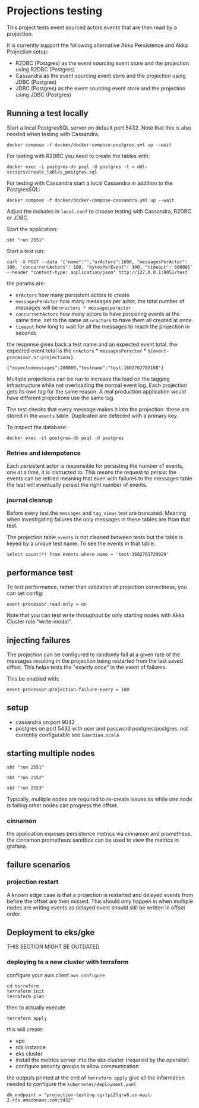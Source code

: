 # Projections testing

This project tests event sourced actors events that are then read by a projection.

It is currently support the following alternative Akka Persistence and Akka Projection setup:

* R2DBC (Postgres) as the event sourcing event store and the projection using R2DBC (Postgres)
* Cassandra as the event sourcing event store and the projection using JDBC (Postgres) 
* JDBC (Postgres) as the event sourcing event store and the projection using JDBC (Postgres)

## Running a test locally

Start a local PostgresSQL server on default port 5432. Note that this is also needed when testing with Cassandra.

```shell
docker compose -f docker/docker-compose-postgres.yml up --wait
```

For testing with R2DBC you need to create the tables with:
```shell
docker exec -i postgres-db psql -U postgres -t < ddl-scripts/create_tables_postgres.sql
```

For testing with Cassandra start a local Cassandra in addition to the PostgresSQL:

```shell
docker compose -f docker/docker-compose-cassandra.yml up --wait
```

Adjust the includes in `local.conf` to choose testing with Cassandra, R2DBC or JDBC.

Start the application:

```shell
sbt "run 2551"
```

Start a test run:

```shell
curl -X POST --data '{"name":"","nrActors":1000, "messagesPerActor": 100, "concurrentActors": 100, "bytesPerEvent": 100, "timeout": 60000}' --header "content-type: application/json" http://127.0.0.1:8051/test
```

the params are:

* `nrActors` how many persistent actors to create
* `messagesPerActor` how many messages per actor, the total number of messages will be `nractors * messagesperactor`
* `concurrentActors` how many actors to have persisting events at the same time. set to the same as `nractors` to have them all created at once.
* `timeout` how long to wait for all the messages to reach the projection in seconds

the response gives back a test name and an expected event total.
the expected event total is the `nrActors` * `messagesPeractor` * `${event-processor.nr-projections}`.

```
{"expectedmessages":200000,"testname":"test-1602762703160"}
```

Multiple projections can be run to increase the load on the tagging infrastructure while not overloading the normal event log.
Each projection gets its own tag for the same reason. A real production application would have different projections use the same tag.

The test checks that every message makes it into the projection. these are stored in the `events` table. Duplicated 
are detected with a primary key.

To inspect the database:

```shell
docker exec -it postgres-db psql -U postgres
```


### Retries and idempotence

Each persistent actor is responsible for persisting the number of events, one at a time, it is instructed to. This means the request to persist
the events can be retried meaning that even with failures to the messages table the test will eventually persist the right number of events.

### journal cleanup

Before every test the `messages` and `tag_views` test are truncated. Meaning when investigating failures the only messages in these tables
are from that test.

The projection table `events` is not cleaned between tests but the table is keyed by a unique test name. To see the events in that table:

```
select count(*) from events where name = 'test-1602761729929'
```

## performance test

To test performance, rather than validation of projection correctness, you can set config:

```
event-processor.read-only = on
```

Note that you can test write throughput by only starting nodes with Akka Cluster role "write-model".

## injecting failures

The projection can be configured to randomly fail at a given rate of the messages resulting in the projection being restarted from the last saved offset.
This helps tests the "exactly once" in the event of failures.

This be enabled with:

```
event-processor.projection-failure-every = 100
```

## setup

* cassandra on port 9042
* postgres on port 5432 with user and password postgres/postgres. not currently configurable see `Guardian.scala`

## starting multiple nodes

`sbt "run 2551"`

`sbt "run 2552"`

`sbt "run 2553"`

Typically, multiple nodes are required to re-create issues as while one node is failing other nodes can progress the offset.

### cinnamon

the application exposes persistence metrics via cinnamon and prometheus. the cinnamon prometheus sandbox can be used to 
view the metrics in grafana.

## failure scenarios

### projection restart

A known edge case is that a projection is restarted and delayed events from before the offset are then missed.
This should only happen in when multiple nodes are writing events as delayed event should still be written in offset 
order.

## Deployment to eks/gke

THIS SECTION MIGHT BE OUTDATED

### deploying to a new cluster with terraform

configure your aws client `aws configure`

```
cd terraform
terraform init
terraform plan
```

then to actually execute

```
terraform apply
```

this will create:

- vpc
- rds instance
- eks cluster
- install the metrics server into the eks cluster (requried by the operator)
- configure security groups to allow communication

the outputs printed at the end of `terraform apply` give all the information needed to configure the `kubernetes/deployment.yaml` 

```
db_endpoint = "projection-testing.cgrtpi2lqrw8.us-east-2.rds.amazonaws.com:5432"
```

